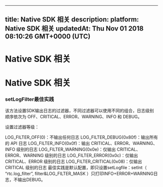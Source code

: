 
---
title: Native SDK 相关
description: 
platform: Native SDK 相关
updatedAt: Thu Nov 01 2018 08:10:26 GMT+0000 (UTC)
---
# Native SDK 相关
# Native SDK 相关
### setLogFilter最佳实践

该方法设置SDK输出日志的过滤器，不同过滤器可以使用不同的组合，日志级别顺序依次为 OFF、CRITICAL、ERROR、WARNING、INFO 和 DEBUG。

设置过滤器等级：

LOG_FILTER_OFF(0)：不输出任何日志
LOG_FILTER_DEBUG(0x80f)：输出所有的 API 日志
LOG_FILTER_INFO(0x0f)：输出 CRITICAL、ERROR、WARNING、INFO 级别的日志
LOG_FILTER_WARNING(0x0e)：仅输出 CRITICAL、ERROR、WARNING 级别的日志
LOG_FILTER_ERROR(0x0c)：仅输出 CRITICAL、ERROR 级别的日志
LOG_FILTER_CRITICAL(0x08)：仅输出 CRITICAL 级别的日志
最佳实践是默认配置，即只设置setLogfile：setInt（ “rtc.log_filter”, filter&LOG_FILTER_MASK ）只打印INFO+ERROR+WARNING日志，不输出DEBUG。

